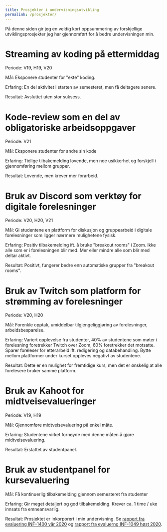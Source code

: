 ```yaml
---
title: Prosjekter i undervisningsutvikling
permalink: /prosjekter/
---
```


På denne siden gir jeg en veldig kort oppsummering av forskjellige utviklingsprosjekter
jeg har gjennomført for å bedre undervisningen min.

# Streaming av koding på ettermiddag

Periode: V19, H19, V20

Mål: Eksponere studenter for "ekte" koding.

Erfaring: En del aktivitet i starten av semesteret, men få deltagere senere.

Resultat: Avsluttet uten stor suksess.


# Kode-review som en del av obligatoriske arbeidsoppgaver

Periode: V21

Mål: Eksponere studenter for andre sin kode

Erfaring: Tidlige tilbakemelding lovende, men noe usikkerhet og forskjell i gjennomføring mellom grupper.

Resultat: Lovende, men krever mer forarbeid.


# Bruk av Discord som verktøy for digitale forelesninger

Periode: V20, H20, V21

Mål: Gi studentene en plattform for diskusjon og gruppearbeid i digitale forelesninger som ligger nærmere mulighetene fysisk.

Erfaring: Positiv tilbakemelding ift. å bruke "breakout rooms" i Zoom. Ikke alle som er i forelesningen blir med. Mer eller mindre alle som blir med deltar aktivt.

Resultat: Positivt, fungerer bedre enn automatiske grupper fra "breakout rooms".

# Bruk av Twitch som platform for strømming av forelesninger

Periode: V20, H20

Mål: Forenkle opptak, umiddelbar tilgjengeliggjøring av forelesninger, arbeidsbesparelse.

Erfaring: Variert opplevelse fra studenter, 40% av studentene som møter i forelesning foretrekker Twitch over Zoom, 60% foretrekker det motsatte. Sparer foreleser for etterarbeid ift. redigering og databehandling. Bytte mellom plattformer under kurset oppleves negativt av studentene.

Resultat: Dette er en mulighet for fremtidige kurs, men det er ønskelig at alle forelesere bruker samme platform.


# Bruk av Kahoot for midtveisevalueringer

Periode: V19, H19

Mål: Gjennomføre midtveisevaluering på enkel måte.

Erfaring: Studentene virket fornøyde med denne måten å gjøre midtveisevaluering.

Resultat: Erstattet av studentpanel.


# Bruk av studentpanel for kursevaluering

Mål: Få kontinuerlig tilbakemelding gjennom semesteret fra studenter

Erfaring: Gir meget detaljert og god tilbakemelding. Krever ca. 1 time / uke innsats fra emneansvarlig.

Resultat: Prosjektet er inkorporert i min undervisning. Se [rapport fra evaluering INF-1400 vår 2020](/inf-1400-2020/) og [rapport fra evaluerng INF-1049 høst 2020](/inf-1400-2020/).
